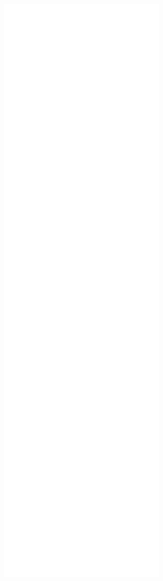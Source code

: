 <div style="text-align:center">
  <img align="center" src="/metrics.base.svg" alt="Metrics" width="600">
  <img align="center" src="/metrics.plugin.topics.icons.svg" alt="Metrics" width="600">
  <img align="center" src="/metrics.plugin.repositories.pinned.svg" alt="Metrics" width="600">
  <img align="center" src="/metrics.base.rest.svg" alt="Metrics" width="600">
</div>
